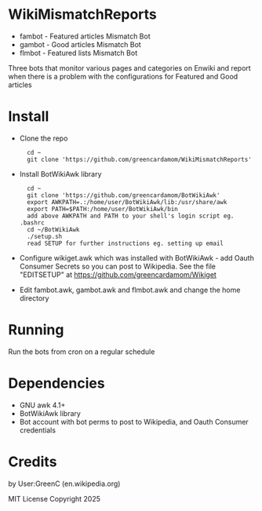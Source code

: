 WikiMismatchReports
===========
* fambot - Featured articles Mismatch Bot
* gambot - Good articles Mismatch Bot
* flmbot - Featured lists Mismatch Bot

Three bots that monitor various pages and categories on Enwiki and report when there is a problem with the configurations for Featured and Good articles

Install
==========

* Clone the repo

        cd ~
        git clone 'https://github.com/greencardamom/WikiMismatchReports'

* Install BotWikiAwk library

        cd ~ 
        git clone 'https://github.com/greencardamom/BotWikiAwk'
        export AWKPATH=.:/home/user/BotWikiAwk/lib:/usr/share/awk
        export PATH=$PATH:/home/user/BotWikiAwk/bin
        add above AWKPATH and PATH to your shell's login script eg. .bashrc
        cd ~/BotWikiAwk
        ./setup.sh
        read SETUP for further instructions eg. setting up email

* Configure wikiget.awk which was installed with BotWikiAwk - add Oauth Consumer Secrets so you can post to Wikipedia. See the file "EDITSETUP" at https://github.com/greencardamom/Wikiget

* Edit fambot.awk, gambot.awk and flmbot.awk and change the home directory

Running
==========
Run the bots from cron on a regular schedule

Dependencies
====
* GNU awk 4.1+
* BotWikiAwk library
* Bot account with bot perms to post to Wikipedia, and Oauth Consumer credentials

Credits
==================
by User:GreenC (en.wikipedia.org)

MIT License Copyright 2025
